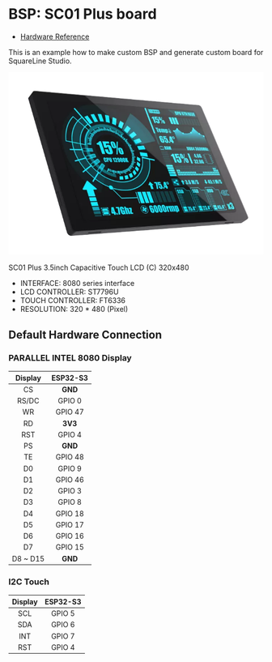 # BSP: SC01 Plus board 

* [Hardware Reference](http://www.wireless-tag.com/wp-content/uploads/2022/11/WT32-SC01-Plus-V1.3-EN.pdf)

This is an example how to make custom BSP and generate custom board for SquareLine Studio.

![image](sc01_plus.png)

SC01 Plus 3.5inch Capacitive Touch LCD (C) 320x480

* INTERFACE: 8080 series interface
* LCD CONTROLLER: ST7796U
* TOUCH CONTROLLER: FT6336
* RESOLUTION: 320 * 480 (Pixel)

## Default Hardware Connection

### PARALLEL INTEL 8080 Display

| Display |    ESP32-S3   |
| :-----: | :-----------: |
|   CS    |     **GND**   |
| RS/DC   |   GPIO 0      |
|   WR    |   GPIO 47     |
|   RD    |    **3V3**    |
|   RST   |   GPIO 4      |
|   PS    |    **GND**    |
|   TE    |   GPIO 48     |
|   D0    |   GPIO 9      |
|   D1    |   GPIO 46     |
|   D2    |   GPIO 3      |
|   D3    |   GPIO 8      |
|   D4    |   GPIO 18     |
|   D5    |   GPIO 17     |
|   D6    |   GPIO 16     |
|   D7    |   GPIO 15     |
| D8 ~ D15|    **GND**    |

### I2C Touch

| Display |    ESP32-S3   |
| :-----: | :-----------: |
|   SCL   |   GPIO 5      |
|   SDA   |   GPIO 6      |
|   INT   |   GPIO 7      |
|   RST   |   GPIO 4      |
